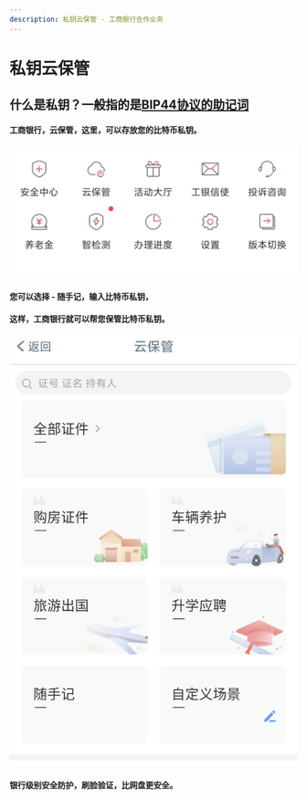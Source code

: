 ```yaml
---
description: 私钥云保管 - 工商银行合作业务
---
```


# 私钥云保管

## 什么是私钥？一般指的是[BIP44协议的助记词](https://learnblockchain.cn/2018/09/28/hdwallet/)



#### 工商银行，云保管，这里，可以存放您的比特币私钥。

![](../../.gitbook/assets/image%20%2821%29.png)

#### 您可以选择 - 随手记，输入比特币私钥，

#### 这样，工商银行就可以帮您保管比特币私钥。 

![](../../.gitbook/assets/image%20%2823%29.png)

#### 银行级别安全防护，刷脸验证，比网盘更安全。

